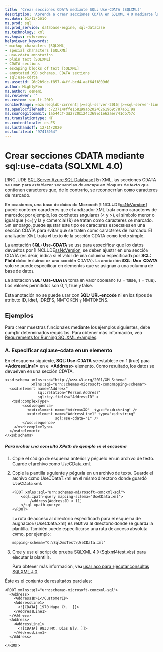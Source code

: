 ```yaml
---
title: 'Crear secciones CDATA mediante SQL: Use-CDATA (SQLXML)'
description: 'Aprenda a crear secciones CDATA en SQLXML 4,0 mediante la anotación sql: Use-CDATA para escapar bloques de texto que contengan caracteres de marcado.'
ms.date: 01/11/2019
ms.prod: sql
ms.prod_service: database-engine, sql-database
ms.technology: xml
ms.topic: reference
helpviewer_keywords:
- markup characters [SQLXML]
- special characters [SQLXML]
- use-cdata annotation
- plain text [SQLXML]
- CDATA sections
- escaping blocks of text [SQLXML]
- annotated XSD schemas, CDATA sections
- sql:use-cdata
ms.assetid: 26d2b9dc-f857-44ff-bcd4-aaf64ff809d0
author: MightyPen
ms.author: genemi
ms.reviewer: ''
ms.custom: seo-lt-2019
monikerRange: =azuresqldb-current||>=sql-server-2016||>=sql-server-linux-2017||=azuresqldb-mi-current
ms.openlocfilehash: c7237148ffe168299ab20246261969c787a6179a
ms.sourcegitcommit: 1a544cf4dd2720b124c3697d1e62ae7741db757c
ms.translationtype: MT
ms.contentlocale: es-ES
ms.lasthandoff: 12/14/2020
ms.locfileid: "97415964"
---
```

# <a name="creating-cdata-sections-using-sqluse-cdata-sqlxml-40"></a>Crear secciones CDATA mediante sql:use-cdata (SQLXML 4.0)

[!INCLUDE [SQL Server Azure SQL Database](../../includes/applies-to-version/sql-asdb.md)]
  En XML, las secciones CDATA se usan para establecer secuencias de escape en bloques de texto que contienen caracteres que, de lo contrario, se reconocerían como caracteres de marcado.  
  
 En ocasiones, una base de datos de Microsoft [!INCLUDE[ssNoVersion](../../includes/ssnoversion-md.md)] puede contener caracteres que el analizador XML trata como caracteres de marcado; por ejemplo, los corchetes angulares (< y >), el símbolo menor o igual que (<=) y la y comercial (&) se tratan como caracteres de marcado. Sin embargo, puede ajustar este tipo de caracteres especiales en una sección CDATA para evitar que se traten como caracteres de marcado. El analizador XML trata el texto de la sección CDATA como texto simple.  
  
 La anotación **SQL: Use-CDATA** se usa para especificar que los datos devueltos por [!INCLUDE[ssNoVersion](../../includes/ssnoversion-md.md)] se deben ajustar en una sección CDATA (es decir, indica si el valor de una columna especificada por **SQL: Field** debe incluirse en una sección CDATA). La anotación **SQL: Use-CDATA** solo se puede especificar en elementos que se asignan a una columna de base de datos.  
  
 La anotación **SQL: Use-CDATA** toma un valor booleano (0 = false, 1 = true). Los valores permitidos son 0, 1, true y false.  
  
 Esta anotación no se puede usar con **SQL: URL-encode** ni en los tipos de atributo ID, idref, IDREFS, NMTOKEN y NMTOKENS.  
  
## <a name="examples"></a>Ejemplos  
 Para crear muestras funcionales mediante los ejemplos siguientes, debe cumplir determinados requisitos. Para obtener más información, vea [Requirements for Running SQLXML examples](../../relational-databases/sqlxml/requirements-for-running-sqlxml-examples.md).  
  
### <a name="a-specifying-sqluse-cdata-on-an-element"></a>A. Especificar sql:use-cdata en un elemento  
 En el esquema siguiente, **SQL: Use-CDATA** se establece en 1 (true) para **\<AddressLine1>** en el **\<Address>** elemento. Como resultado, los datos se devuelven en una sección CDATA.  
  
```  
<xsd:schema xmlns:xsd="http://www.w3.org/2001/XMLSchema"  
            xmlns:sql="urn:schemas-microsoft-com:mapping-schema">  
  <xsd:element name="Address"   
               sql:relation="Person.Address"   
               sql:key-fields="AddressID" >  
   <xsd:complexType>  
        <xsd:sequence>  
          <xsd:element name="AddressID"  type="xsd:string" />  
          <xsd:element name="AddressLine1" type="xsd:string"   
                       sql:use-cdata="1" />  
        </xsd:sequence>  
    </xsd:complexType>  
  </xsd:element>  
</xsd:schema>  
```  
  
##### <a name="to-test-a-sample-xpath-query-against-the-schema"></a>Para probar una consulta XPath de ejemplo en el esquema  
  
1.  Copie el código de esquema anterior y péguelo en un archivo de texto. Guarde el archivo como UseCData.xml.  
  
2.  Copie la plantilla siguiente y péguela en un archivo de texto. Guarde el archivo como UseCDataT.xml en el mismo directorio donde guardó UseCData.xml.  
  
    ```  
    <ROOT xmlns:sql="urn:schemas-microsoft-com:xml-sql">  
        <sql:xpath-query mapping-schema="UseCData.xml">  
            /Address[AddressID < 11]  
        </sql:xpath-query>  
    </ROOT>  
    ```  
  
     La ruta de acceso al directorio especificada para el esquema de asignación (UseCData.xml) es relativa al directorio donde se guarda la plantilla. También puede especificarse una ruta de acceso absoluta como, por ejemplo:  
  
    ```  
    mapping-schema="C:\SqlXmlTest\UseCData.xml"  
    ```  
  
3.  Cree y use el script de prueba SQLXML 4.0 (Sqlxml4test.vbs) para ejecutar la plantilla.  
  
     Para obtener más información, vea [usar ado para ejecutar consultas SQLXML 4,0](../../relational-databases/sqlxml/using-ado-to-execute-sqlxml-4-0-queries.md).  
  
 Éste es el conjunto de resultados parciales:  
  
```  
<ROOT xmlns:sql="urn:schemas-microsoft-com:xml-sql">   
  <Address>   
    <AddressID>1</CustomerID>   
    <AddressLine1>   
      <![CDATA[ 1970 Napa Ct.  ]]>   
    </AddressLine1>   
  </Address>  
  <Address>  
    <AddressLine1>   
      <![CDATA[ 9833 Mt. Dias Blv. ]]>   
    </AddressLine1>   
  </Address>  
  ...  
</ROOT>  
```  
  
  
